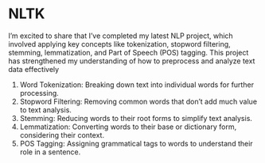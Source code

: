 # NLTK
I’m excited to share that I’ve completed my latest NLP project, which involved applying key concepts like tokenization, stopword filtering, stemming, lemmatization, and Part of Speech (POS) tagging. This project has strengthened my understanding of how to preprocess and analyze text data effectively

1. Word Tokenization: Breaking down text into individual words for further processing.
2. Stopword Filtering: Removing common words that don’t add much value to text analysis.
3. Stemming: Reducing words to their root forms to simplify text analysis.
4. Lemmatization: Converting words to their base or dictionary form, considering their context.
5. POS Tagging: Assigning grammatical tags to words to understand their role in a sentence.
   
